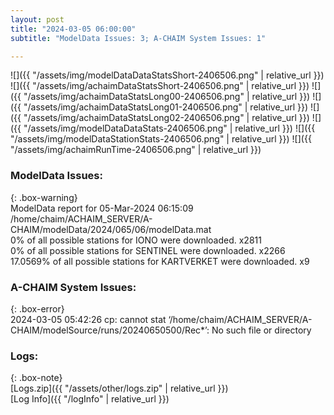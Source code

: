 ```yaml
---
layout: post
title: "2024-03-05 06:00:00"
subtitle: "ModelData Issues: 3; A-CHAIM System Issues: 1"

---
```


![]({{ "/assets/img/modelDataDataStatsShort-2406506.png" | relative_url }})
![]({{ "/assets/img/achaimDataStatsShort-2406506.png" | relative_url }})
![]({{ "/assets/img/achaimDataStatsLong00-2406506.png" | relative_url }})
![]({{ "/assets/img/achaimDataStatsLong01-2406506.png" | relative_url }})
![]({{ "/assets/img/achaimDataStatsLong02-2406506.png" | relative_url }})
![]({{ "/assets/img/modelDataDataStats-2406506.png" | relative_url }})
![]({{ "/assets/img/modelDataStationStats-2406506.png" | relative_url }})
![]({{ "/assets/img/achaimRunTime-2406506.png" | relative_url }})


### ModelData Issues:  
  
{: .box-warning}  
 ModelData report for 05-Mar-2024 06:15:09   
 /home/chaim/ACHAIM_SERVER/A-CHAIM/modelData/2024/065/06/modelData.mat   
 0% of all possible stations for IONO were downloaded. x2811   
 0% of all possible stations for SENTINEL were downloaded. x2266   
 17.0569% of all possible stations for KARTVERKET were downloaded. x9   
  
### A-CHAIM System Issues:  
  
{: .box-error}  
2024-03-05 05:42:26 cp: cannot stat ‘/home/chaim/ACHAIM_SERVER/A-CHAIM/modelSource/runs/20240650500/Rec*’: No such file or directory  

### Logs:  
  
{: .box-note}  
[Logs.zip]({{ "/assets/other/logs.zip" | relative_url }})  
[Log Info]({{ "/logInfo" | relative_url }})  
